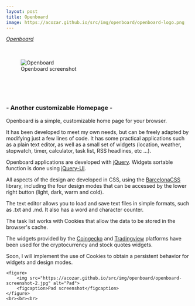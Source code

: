 ```yaml
---
layout: post
title: Openboard
image: https://acozar.github.io/src/img/openboard/openboard-logo.png
---
```


<div class="ktr-landing-first">
	<em><a href="https://acozar.github.io/apps/openboard.html" title="Go to Openboard"> Openboard </a></em>
	<br><br><br>
	<figure>
		<img src="https://acozar.github.io/src/img/openboard/openboard-screenshot.jpg" alt="Openboard">
		<figcaption>Openboard screenshot</figcaption>
	</figure>
	<br><br><br>
	<h3>- Another customizable Homepage -</h3>
	
<p>Openboard is a simple, customizable home page for your browser.</p>

<p>It has been developed to meet my own needs, but can be freely adapted by modifying just a few lines of code. It has some practical applications such as a plain text editor, as well as a small set of widgets (location, weather, stopwatch, timer, calculator, task list, RSS headlines, etc ...).</p>

<p>Openboard applications are developed with <a href="https://jquery.com/">jQuery</a>. Widgets sortable function is done using <a href="https://jqueryui.com/">jQuery-UI</a>.</p>

<p>All aspects of the design are developed in CSS, using the <a href="https://acozar.github.io/bcncss/">BarcelonaCSS</a> library, including the four design modes that can be accessed by the lower right button (light, dark, warm and cold).</p>

<p>The text editor allows you to load and save text files in simple formats, such as .txt and .md. It also has a word and character counter.</p>

<p>The task list works with Cookies that allow the data to be stored in the browser's cache.</p>

<p>The widgets provided by the <a href="https://www.coingecko.com/en/widgets">Coingecko</a> and <a href="https://www.tradingview.com/widget/">Tradingview</a> platforms have been used for the cryptocurrency and stock quotes widgets.</p>

<p>Soon, I will implement the use of Cookies to obtain a persistent behavior for widgets and design modes.</p>

	<figure>
		<img src="https://acozar.github.io/src/img/openboard/openboard-screenshot-2.jpg" alt="Pad">
		<figcaption>Pad screenshot</figcaption>
	</figure>
	<br><br><br>
	
</div>